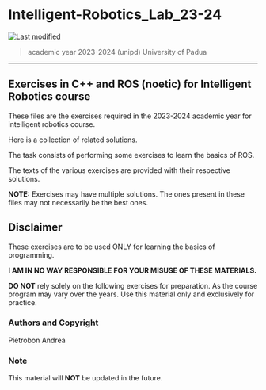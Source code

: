 # Intelligent-Robotics_Lab_23-24

[![Last modified](https://img.shields.io/badge/Last%20modified-02--Feb--2024-red)](https://github.com/Piero24/Intelligent-Robotics_Lab_23-24)

> academic year 2023-2024 (unipd)
> University of Padua

---

## Exercises in C++ and ROS (noetic) for Intelligent Robotics course


These files are the exercises required in the 2023-2024 academic year for
intelligent robotics course.

Here is a collection of related solutions.

The task consists of performing some exercises to learn the basics of ROS.

The texts of the various exercises are provided with their respective solutions.

**NOTE:** Exercises may have multiple solutions.
The ones present in these files may not necessarily be the best ones.

## Disclaimer

These exercises are to be used ONLY for learning the basics of programming.


**I AM IN NO WAY RESPONSIBLE FOR YOUR MISUSE OF THESE MATERIALS.**


**DO NOT** rely solely on the following exercises for preparation.
As the course program may vary over the years.
Use this material only and exclusively for practice.

### Authors and Copyright

Pietrobon Andrea

### Note

This material will **NOT** be updated in the future.
